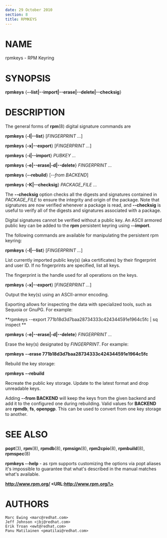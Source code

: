 ```yaml
---
date: 29 October 2010
section: 8
title: RPMKEYS
---
```


NAME
====

rpmkeys - RPM Keyring

SYNOPSIS
========

**rpmkeys** {**\--list\|\--import\|\--erase\|\--delete\|\--checksig**}

DESCRIPTION
===========

The general forms of **rpm**(8) digital signature commands are

**rpmkeys** {**-l\|\--list**} \[*FINGERPRINT \...*\]

**rpmkeys** {**-x\|\--export**} \[*FINGERPRINT \...*\]

**rpmkeys** {**-i\|\--import**} *PUBKEY \...*

**rpmkeys** {**-e\|\--erase\|-d\|\--delete**} *FINGERPRINT \...*

**rpmkeys** {**\--rebuild**} \[*\--from BACKEND*\]

**rpmkeys** {**-K\|\--checksig**} *PACKAGE\_FILE \...*

The **\--checksig** option checks all the digests and signatures
contained in *PACKAGE\_FILE* to ensure the integrity and origin of the
package. Note that signatures are now verified whenever a package is
read, and **\--checksig** is useful to verify all of the digests and
signatures associated with a package.

Digital signatures cannot be verified without a public key. An ASCII
armored public key can be added to the **rpm** persistent keyring using
**\--import**.

The following commands are available for manipulating the persistent
rpm keyring:

**rpmkeys** {**-l\|\--list**} \[*FINGERPRINT \...*\]

List currently imported public key(s) (aka certificates) by their
fingerprint and user ID. If no fingerprints are specified, list all keys.

The fingerprint is the handle used for all operations on the keys.

**rpmkeys** {**-x\|\--export**} \[*FINGERPRINT \...*\]

Output the key(s) using an ASCII-armor encoding.

Exporting allows for inspecting the data with specialized tools, such
as Sequoia or GnuPG. For example:

**rpmkeys --export 771b18d3d7baa28734333c424344591e1964c5fc | sq inspect **

**rpmkeys** {**-e\|\--erase\|-d\|\--delete**} *FINGERPRINT \...*

Erase the key(s) designated by *FINGERPRINT*. For example:

**rpmkeys** **\--erase 771b18d3d7baa28734333c424344591e1964c5fc**

Rebuild the key storage:

**rpmkeys** **\--rebuild**

Recreate the public key storage. Update to the latest format and drop
unreadable keys.

Adding **\--from BACKEND** will keep the keys from the given
backend and add it to the configured one during rebuilding.
Valid values for **BACKEND** are **rpmdb**, **fs**, **openpgp**.
This can be used to convert from one key storage to another.

SEE ALSO
========

**popt**(3), **rpm**(8), **rpmdb**(8), **rpmsign**(8), **rpm2cpio**(8),
**rpmbuild**(8), **rpmspec**(8)

**rpmkeys \--help** - as rpm supports customizing the options via popt
aliases it\'s impossible to guarantee that what\'s described in the
manual matches what\'s available.

**http://www.rpm.org/ \<URL:http://www.rpm.org/\>**

AUTHORS
=======

    Marc Ewing <marc@redhat.com>
    Jeff Johnson <jbj@redhat.com>
    Erik Troan <ewt@redhat.com>
    Panu Matilainen <pmatilai@redhat.com>
